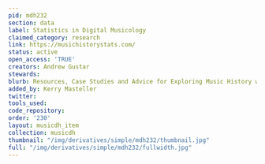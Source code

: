 ```yaml
---
pid: mdh232
section: data
label: Statistics in Digital Musicology
claimed_category: research
link: https://musichistorystats.com/
status: active
open_access: 'TRUE'
creators: Andrew Gustar
stewards:
blurb: Resources, Case Studies and Advice for Exploring Music History with Statistics
added_by: Kerry Masteller
twitter:
tools_used:
code_repository:
order: '230'
layout: musicdh_item
collection: musicdh
thumbnail: "/img/derivatives/simple/mdh232/thumbnail.jpg"
full: "/img/derivatives/simple/mdh232/fullwidth.jpg"
---
```

